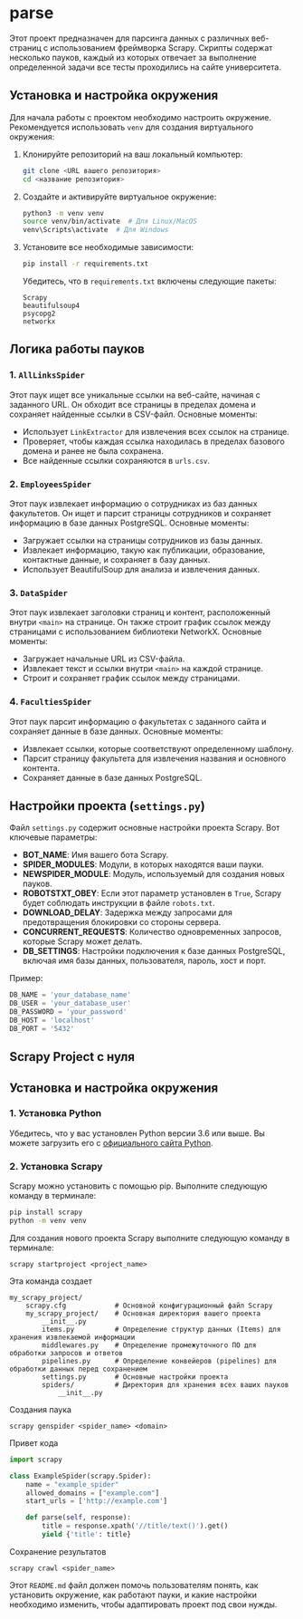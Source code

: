 # parse

Этот проект предназначен для парсинга данных с различных веб-страниц с использованием фреймворка Scrapy. Скрипты содержат несколько пауков, каждый из которых отвечает за выполнение определенной задачи все тесты проходились на сайте университета.

## Установка и настройка окружения

Для начала работы с проектом необходимо настроить окружение. Рекомендуется использовать `venv` для создания виртуального окружения:

1. Клонируйте репозиторий на ваш локальный компьютер:

    ```bash
    git clone <URL вашего репозитория>
    cd <название репозитория>
    ```

2. Создайте и активируйте виртуальное окружение:

    ```bash
    python3 -m venv venv
    source venv/bin/activate  # Для Linux/MacOS
    venv\Scripts\activate  # Для Windows
    ```

3. Установите все необходимые зависимости:

    ```bash
    pip install -r requirements.txt
    ```

    Убедитесь, что в `requirements.txt` включены следующие пакеты:

    ```plaintext
    Scrapy
    beautifulsoup4
    psycopg2
    networkx
    ```

## Логика работы пауков

### 1. `AllLinksSpider`

Этот паук ищет все уникальные ссылки на веб-сайте, начиная с заданного URL. Он обходит все страницы в пределах домена и сохраняет найденные ссылки в CSV-файл. Основные моменты:

- Использует `LinkExtractor` для извлечения всех ссылок на странице.
- Проверяет, чтобы каждая ссылка находилась в пределах базового домена и ранее не была сохранена.
- Все найденные ссылки сохраняются в `urls.csv`.

### 2. `EmployeesSpider`

Этот паук извлекает информацию о сотрудниках из баз данных факультетов. Он ищет и парсит страницы сотрудников и сохраняет информацию в базе данных PostgreSQL. Основные моменты:

- Загружает ссылки на страницы сотрудников из базы данных.
- Извлекает информацию, такую как публикации, образование, контактные данные, и сохраняет в базу данных.
- Использует BeautifulSoup для анализа и извлечения данных.

### 3. `DataSpider`

Этот паук извлекает заголовки страниц и контент, расположенный внутри `<main>` на странице. Он также строит график ссылок между страницами с использованием библиотеки NetworkX. Основные моменты:

- Загружает начальные URL из CSV-файла.
- Извлекает текст и ссылки внутри `<main>` на каждой странице.
- Строит и сохраняет график ссылок между страницами.

### 4. `FacultiesSpider`

Этот паук парсит информацию о факультетах с заданного сайта и сохраняет данные в базе данных. Основные моменты:

- Извлекает ссылки, которые соответствуют определенному шаблону.
- Парсит страницу факультета для извлечения названия и основного контента.
- Сохраняет данные в базе данных PostgreSQL.

## Настройки проекта (`settings.py`)

Файл `settings.py` содержит основные настройки проекта Scrapy. Вот ключевые параметры:

- **BOT_NAME**: Имя вашего бота Scrapy.
- **SPIDER_MODULES**: Модули, в которых находятся ваши пауки.
- **NEWSPIDER_MODULE**: Модуль, используемый для создания новых пауков.
- **ROBOTSTXT_OBEY**: Если этот параметр установлен в `True`, Scrapy будет соблюдать инструкции в файле `robots.txt`.
- **DOWNLOAD_DELAY**: Задержка между запросами для предотвращения блокировки со стороны сервера.
- **CONCURRENT_REQUESTS**: Количество одновременных запросов, которые Scrapy может делать.
- **DB_SETTINGS**: Настройки подключения к базе данных PostgreSQL, включая имя базы данных, пользователя, пароль, хост и порт.

Пример:

```python
DB_NAME = 'your_database_name'
DB_USER = 'your_database_user'
DB_PASSWORD = 'your_password'
DB_HOST = 'localhost'
DB_PORT = '5432'
```

## Scrapy Project c нуля

## Установка и настройка окружения

### 1. Установка Python

Убедитесь, что у вас установлен Python версии 3.6 или выше. Вы можете загрузить его с [официального сайта Python](https://www.python.org/downloads/).

### 2. Установка Scrapy

Scrapy можно установить с помощью pip. Выполните следующую команду в терминале:

```bash
pip install scrapy
python -m venv venv
```

Для создания нового проекта Scrapy выполните следующую команду в терминале:
```
scrapy startproject <project_name>
```
Эта команда создает 
```
my_scrapy_project/
    scrapy.cfg            # Основной конфигурационный файл Scrapy
    my_scrapy_project/    # Основная директория вашего проекта
        __init__.py
        items.py          # Определение структур данных (Items) для хранения извлекаемой информации
        middlewares.py    # Определение промежуточного ПО для обработки запросов и ответов
        pipelines.py      # Определение конвейеров (pipelines) для обработки данных перед сохранением
        settings.py       # Основные настройки проекта
        spiders/          # Директория для хранения всех ваших пауков
            __init__.py
```
Создания паука 
```
scrapy genspider <spider_name> <domain>
```
Привет кода 
```Python
import scrapy

class ExampleSpider(scrapy.Spider):
    name = "example_spider"
    allowed_domains = ["example.com"]
    start_urls = ['http://example.com']

    def parse(self, response):
        title = response.xpath('//title/text()').get()
        yield {'title': title}
```
Сохранение результатов 
```
scrapy crawl <spider_name>
```


Этот `README.md` файл должен помочь пользователям понять, как установить окружение, как работают пауки, и какие настройки необходимо изменить, чтобы адаптировать проект под свои нужды.
